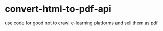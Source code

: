 # convert-html-to-pdf-api
use code for good not to crawl e-learning platforms and sell them as pdf 
